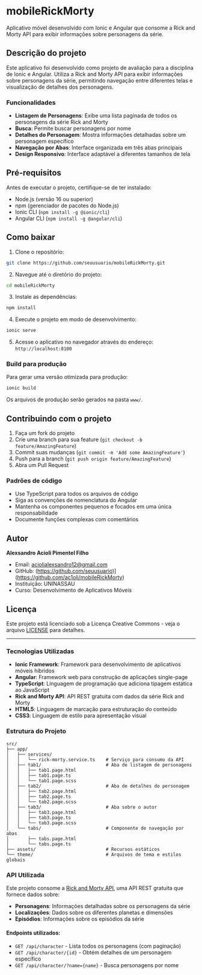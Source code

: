 # mobileRickMorty

Aplicativo móvel desenvolvido com Ionic e Angular que consome a Rick and Morty API para exibir informações sobre personagens da série.

## Descrição do projeto

Este aplicativo foi desenvolvido como projeto de avaliação para a disciplina de Ionic e Angular. Utiliza a Rick and Morty API para exibir informações sobre personagens da série, permitindo navegação entre diferentes telas e visualização de detalhes dos personagens.

### Funcionalidades

- **Listagem de Personagens**: Exibe uma lista paginada de todos os personagens da série Rick and Morty
- **Busca**: Permite buscar personagens por nome
- **Detalhes do Personagem**: Mostra informações detalhadas sobre um personagem específico
- **Navegação por Abas**: Interface organizada em três abas principais
- **Design Responsivo**: Interface adaptável a diferentes tamanhos de tela

## Pré-requisitos

Antes de executar o projeto, certifique-se de ter instalado:

- Node.js (versão 16 ou superior)
- npm (gerenciador de pacotes do Node.js)
- Ionic CLI (`npm install -g @ionic/cli`)
- Angular CLI (`npm install -g @angular/cli`)

## Como baixar

1. Clone o repositório:
```bash
git clone https://github.com/seuusuario/mobileRickMorty.git
```

2. Navegue até o diretório do projeto:
```bash
cd mobileRickMorty
```

3. Instale as dependências:
```bash
npm install
```

4. Execute o projeto em modo de desenvolvimento:
```bash
ionic serve
```

5. Acesse o aplicativo no navegador através do endereço: `http://localhost:8100`

### Build para produção

Para gerar uma versão otimizada para produção:

```bash
ionic build
```

Os arquivos de produção serão gerados na pasta `www/`.

## Contribuindo com o projeto

1. Faça um fork do projeto
2. Crie uma branch para sua feature (`git checkout -b feature/AmazingFeature`)
3. Commit suas mudanças (`git commit -m 'Add some AmazingFeature'`)
4. Push para a branch (`git push origin feature/AmazingFeature`)
5. Abra um Pull Request

### Padrões de código

- Use TypeScript para todos os arquivos de código
- Siga as convenções de nomenclatura do Angular
- Mantenha os componentes pequenos e focados em uma única responsabilidade
- Documente funções complexas com comentários

## Autor

**Alexsandro Acioli Pimentel Filho**
- Email: aciolialexsandro12@gmail.com
- GitHub: (https://github.com/seuusuario)](https://github.com/ac1oli/mobileRickMorty)
- Instituição: UNINASSAU
- Curso: Desenvolvimento de Aplicativos Móveis

## Licença

Este projeto está licenciado sob a Licença Creative Commons - veja o arquivo [LICENSE](LICENSE) para detalhes.

---

### Tecnologias Utilizadas

- **Ionic Framework**: Framework para desenvolvimento de aplicativos móveis híbridos
- **Angular**: Framework web para construção de aplicações single-page
- **TypeScript**: Linguagem de programação que adiciona tipagem estática ao JavaScript
- **Rick and Morty API**: API REST gratuita com dados da série Rick and Morty
- **HTML5**: Linguagem de marcação para estruturação do conteúdo
- **CSS3**: Linguagem de estilo para apresentação visual

### Estrutura do Projeto

```
src/
├── app/
│   ├── services/
│   │   └── rick-morty.service.ts    # Serviço para consumo da API
│   ├── tab1/                        # Aba de listagem de personagens
│   │   ├── tab1.page.html
│   │   ├── tab1.page.ts
│   │   └── tab1.page.scss
│   ├── tab2/                        # Aba de detalhes do personagem
│   │   ├── tab2.page.html
│   │   ├── tab2.page.ts
│   │   └── tab2.page.scss
│   ├── tab3/                        # Aba sobre o autor
│   │   ├── tab3.page.html
│   │   ├── tab3.page.ts
│   │   └── tab3.page.scss
│   └── tabs/                        # Componente de navegação por abas
│       ├── tabs.page.html
│       └── tabs.page.ts
├── assets/                          # Recursos estáticos
└── theme/                           # Arquivos de tema e estilos globais
```

### API Utilizada

Este projeto consome a [Rick and Morty API](https://rickandmortyapi.com/), uma API REST gratuita que fornece dados sobre:

- **Personagens**: Informações detalhadas sobre os personagens da série
- **Localizações**: Dados sobre os diferentes planetas e dimensões
- **Episódios**: Informações sobre os episódios da série

#### Endpoints utilizados:

- `GET /api/character` - Lista todos os personagens (com paginação)
- `GET /api/character/{id}` - Obtém detalhes de um personagem específico
- `GET /api/character/?name={name}` - Busca personagens por nome

